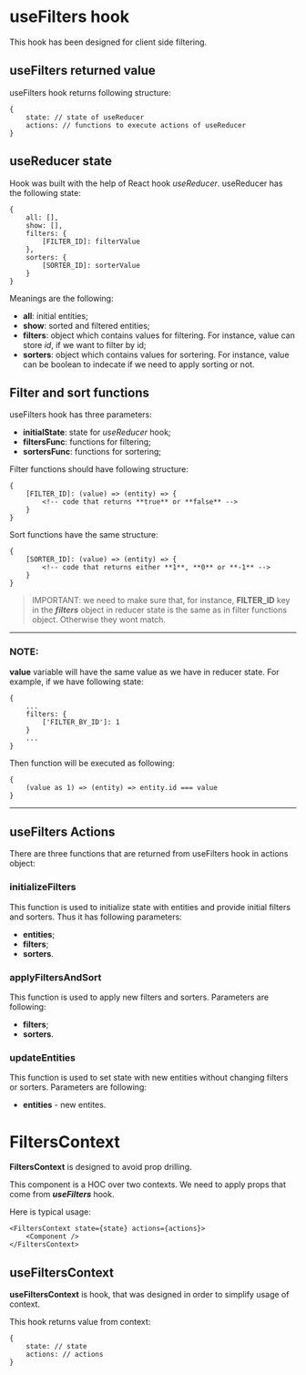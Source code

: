 # useFilters hook

This hook has been designed for client side filtering.

## useFilters returned value

useFilters hook returns following structure:

    {
        state: // state of useReducer
        actions: // functions to execute actions of useReducer
    }

## useReducer state

Hook was built with the help of React hook _useReducer_. useReducer has the following state:

    {
        all: [],
        show: [],
        filters: {
            [FILTER_ID]: filterValue
        },
        sorters: {
            [SORTER_ID]: sorterValue
        }
    }

Meanings are the following:

-   **all**: initial entities;
-   **show**: sorted and filtered entities;
-   **filters**: object which contains values for filtering. For instance, value can store _id_, if we want to filter by id;
-   **sorters**: object which contains values for sortering. For instance, value can be boolean to indecate if we need to apply sorting or not.

## Filter and sort functions

useFilters hook has three parameters:

-   **initialState**: state for _useReducer_ hook;
-   **filtersFunc**: functions for filtering;
-   **sortersFunc**: functions for sortering;

Filter functions should have following structure:

    {
        [FILTER_ID]: (value) => (entity) => {
            <!-- code that returns **true** or **false** -->
        }
    }

Sort functions have the same structure:

    {
        [SORTER_ID]: (value) => (entity) => {
            <!-- code that returns either **1**, **0** or **-1** -->
        }
    }

> IMPORTANT: we need to make sure that, for instance, **FILTER_ID** key in the **_filters_** object in reducer state is the same as in filter functions object. Otherwise they wont match.

---

### NOTE:

**value** variable will have the same value as we have in reducer state. For example, if we have following state:

    {
        ...
        filters: {
            ['FILTER_BY_ID']: 1
        }
        ...
    }

Then function will be executed as following:

    {
        (value as 1) => (entity) => entity.id === value
    }

---

## useFilters Actions

There are three functions that are returned from useFilters hook in actions object:

### initializeFilters

This function is used to initialize state with entities and provide initial filters and sorters. Thus it has following parameters:

-   **entities**;
-   **filters**;
-   **sorters**.

### applyFiltersAndSort

This function is used to apply new filters and sorters. Parameters are following:

-   **filters**;
-   **sorters**.

### updateEntities

This function is used to set state with new entities without changing filters or sorters. Parameters are following:

-   **entities** - new entites.

# FiltersContext

**FiltersContext** is designed to avoid prop drilling.

This component is a HOC over two contexts. We need to apply props that come from **_useFilters_** hook.

Here is typical usage:

    <FiltersContext state={state} actions={actions}>
        <Component />
    </FiltersContext>

## useFiltersContext

**useFiltersContext** is hook, that was designed in order to simplify usage of context.

This hook returns value from context:

    {
        state: // state
        actions: // actions
    }

